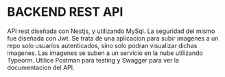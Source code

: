 # BACKEND REST API
API rest diseñada con Nestjs, y utilizando MySql. La seguridad del mismo fue diseñada con Jwt.
Se trata de una aplicacion para subir imagenes a un repo solo usuarios autenticados, sino solo podran visualizar dichas imagenes. 
Las imagenes se suben a un servicio en la nube utilizando Typeorm.
Utilice Postman para testing y Swagger para ver la documentacion del API.
